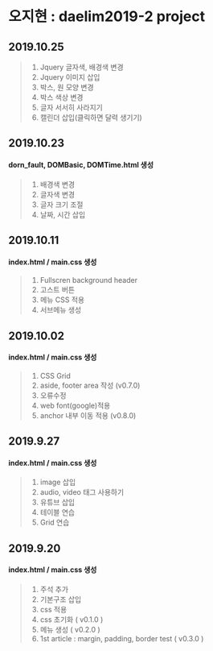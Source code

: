 # 오지현 : daelim2019-2 project
## 2019.10.25
> 1. Jquery 글자색, 배경색 변경
> 2. Jquery 이미지 삽입
> 3. 박스, 원 모양 변경
> 4. 박스 색상 변경
> 5. 글자 서서히 사라지기
> 6. 캘린더 삽입(클릭하면 달력 생기기)

## 2019.10.23
#### dorn_fault, DOMBasic, DOMTime.html 생성
> 1. 배경색 변경
> 2. 글자색 변경
> 3. 글자 크기 조절
> 4. 날짜, 시간 삽입

## 2019.10.11
#### index.html / main.css 생성
> 1. Fullscren background header
> 2. 고스트 버튼
> 3. 메뉴 CSS 적용
> 4. 서브메뉴 생성

## 2019.10.02
#### index.html / main.css 생성
> 1. CSS Grid
> 2. aside, footer area 작성 (v0.7.0)
> 3. 오류수정
> 4. web font(google)적용
> 5. anchor 내부 이동 적용 (v0.8.0)

## 2019.9.27
#### index.html / main.css 생성
> 1. image 삽입
> 2. audio, video 태그 사용하기
> 3. 유튜브 삽입
> 4. 테이블 연습
> 5. Grid 연습

## 2019.9.20 
#### index.html / main.css 생성
> 1. 주석 추가
> 2. 기본구조 삽입
> 3. css 적용
> 4. css 초기화 ( v0.1.0 )
> 5. 메뉴 생성 ( v0.2.0 )
> 6. 1st article : margin, padding, border test ( v0.3.0 )